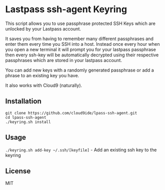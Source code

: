 # Lastpass ssh-agent Keyring

This script allows you to use passphrase protected SSH Keys which are unlocked by your Lastpass account. 

It saves you from having to remember many different passphrases and enter them every time you SSH into a host. Instead once every hour when you open a new terminal it will prompt you for your lastpass passphrase then every ssh-key will be automatically decrypted using their respective passphrases which are stored in your lastpass account. 

You can add new keys with a randomly generated passphrase or add a phrase to an existing key you have. 

It also works with Cloud9 (naturally). 

## Installation

```
git clone https://github.com/cloud9ide/lpass-ssh-agent.git
cd lpass-ssh-agent
./keyring.sh install
```

## Usage

`./keyring.sh add-key ~/.ssh/[keyfile]` - Add an existing ssh key to the keyring

## License

MIT
